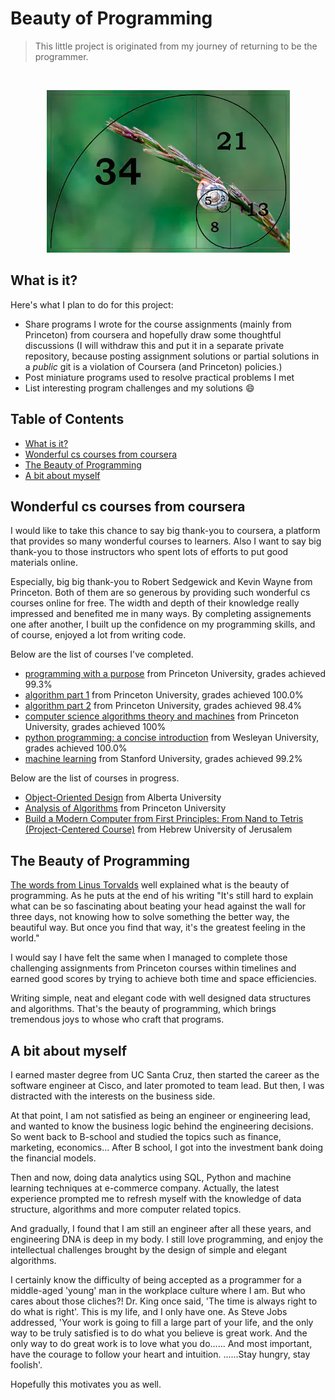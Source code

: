 # Beauty of Programming

> This little project is originated from my journey of returning to be the programmer.

<!-- PROJECT LOGO -->
<br />
<p align="center">
    <img src="images/logo.png" alt="logo">
</p>
 

## What is it?
Here's what I plan to do for this project:

- Share programs I wrote for the course assignments (mainly from Princeton) from coursera and hopefully draw some thoughtful discussions (I will withdraw this and put it in a separate private repository, because posting assignment solutions or partial solutions in a *public* git is a violation of Coursera (and Princeton) policies.)
- Post miniature programs used to resolve practical problems I met
- List interesting program challenges and my solutions :smile:

## Table of Contents

- [What is it?](#what-is-it)
- [Wonderful cs courses from coursera](#wonderful-cs-courses-from-coursera)
- [The Beauty of Programming](#the-beauty-of-programming)
- [A bit about myself](#a-bit-about-myself)


## Wonderful cs courses from coursera
I would like to take this chance to say big thank-you to coursera, a platform that provides so many wonderful courses to learners. Also I want to say big thank-you to those instructors who spent lots of efforts to put good materials online.

Especially, big big thank-you to Robert Sedgewick and Kevin Wayne from Princeton. Both of them are so generous by providing such wonderful cs courses online for free. The width and depth of their knowledge really impressed and benefited me in many ways. By completing assignements one after another, I built up the confidence on my programming skills, and of course, enjoyed a lot from writing code.

Below are the list of courses I've completed.

- [programming with a purpose](https://www.coursera.org/learn/cs-programming-java) from Princeton University, grades achieved 99.3%
- [algorithm part 1](https://www.coursera.org/learn/algorithms-part1/) from Princeton University, grades achieved 100.0%
- [algorithm part 2](https://www.coursera.org/learn/algorithms-part2) from Princeton University, grades achieved 98.4%
- [computer science algorithms theory and machines](https://www.coursera.org/learn/cs-algorithms-theory-machines) from Princeton University, grades achieved 100%
- [python programming: a concise introduction](https://www.coursera.org/learn/python-programming-introduction) from Wesleyan University, grades achieved 100.0%
- [machine learning](https://www.coursera.org/learn/machine-learning) from Stanford University, grades achieved 99.2%


Below are the list of courses in progress.

- [Object-Oriented Design](https://www.coursera.org/learn/object-oriented-design/) from Alberta University
- [Analysis of Algorithms](https://www.coursera.org/learn/analysis-of-algorithms/) from Princeton University
- [Build a Modern Computer from First Principles: From Nand to Tetris (Project-Centered Course)](https://www.coursera.org/learn/build-a-computer/) from Hebrew University of Jerusalem


## The Beauty of Programming
[The words from Linus Torvalds](http://www.bowdoin.edu/~ltoma/teaching/beautyOfProgramming.pdf) well explained what is the beauty of programming. As he puts at the end of his writing "It's still hard to explain what can be so fascinating about beating your head against the wall for three days, not knowing how to solve something the better way, the beautiful way. But once you find that way, it's the greatest feeling in the world."

I would say I have felt the same when I managed to complete those challenging assignments from Princeton courses within timelines and earned good scores by trying to achieve both time and space efficiencies. 

Writing simple, neat and elegant code with well designed data structures and algorithms. 
That's the beauty of programming, which brings tremendous joys to whose who craft that programs.


## A bit about myself
I earned master degree from UC Santa Cruz, then started the career as the software engineer at Cisco, and later promoted to team lead. But then, I was distracted with the interests on the business side. 

At that point, I am not satisfied as being an engineer or engineering lead, and wanted to know the business logic behind the engineering decisions. So went back to B-school and studied the topics such as finance, marketing, economics... After B school, I got into the investment bank doing the financial models. 

Then and now, doing data analytics using SQL, Python and machine learning techniques at e-commerce company. Actually, the latest experience prompted me to refresh myself with the knowledge of data structure, algorithms and more computer related topics. 

And gradually, I found that I am still an engineer after all these years, and engineering DNA is deep in my body. I still love programming, and enjoy the intellectual challenges brought by the design of simple and elegant algorithms.

I certainly know the difficulty of being accepted as a programmer for a middle-aged 'young' man in the workplace culture where I am. But who cares about those cliches?! Dr. King once said, 'The time is always right to do what is right'. This is my life, and I only have one. As Steve Jobs addressed, 'Your work is going to fill a large part of your life, and the only way to be truly satisfied is to do
what you believe is great work. And the only way to do great work is to love what you do...... And most important, have the courage to follow your heart and intuition. ......Stay hungry, stay foolish'. 

Hopefully this motivates you as well.
